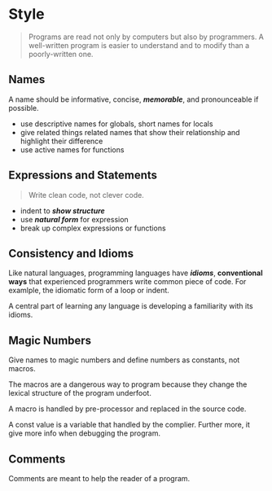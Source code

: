 # Style

> Programs are read not only by computers but also
> by programmers. A well-written program is easier
> to understand and to modify than a poorly-written
> one.

## Names

A name should be informative, concise, ***memorable***,
and pronounceable if possible.

* use descriptive names for globals, short names for locals
* give related things related names that show their
relationship and highlight their difference
* use active names for functions

## Expressions and Statements

> Write clean code, not clever code.

* indent to ***show structure***
* use ***natural form*** for expression
* break up complex expressions or functions

## Consistency and Idioms

Like natural languages, programming languages have
***idioms***, **conventional ways** that experienced
programmers write common piece of code. For examlple,
the idiomatic form of a loop or indent.

A central part of learning any language is developing a
familiarity with its idioms.

## Magic Numbers

Give names to magic numbers and define numbers as
constants, not macros.

The macros are a dangerous way to program because
they change the lexical structure of the program underfoot.

A macro is handled by pre-processor and replaced
in the source code.

A const value is a variable that handled by
the complier. Further more, it give more info
when debugging the program.

## Comments

Comments are meant to help the reader of a program.
